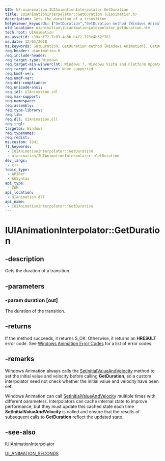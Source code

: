 ```yaml
---
UID: NF:uianimation.IUIAnimationInterpolator.GetDuration
title: IUIAnimationInterpolator::GetDuration (uianimation.h)
description: Gets the duration of a transition.
helpviewer_keywords: ["GetDuration","GetDuration method [Windows Animation]","GetDuration method [Windows Animation]","IUIAnimationInterpolator interface","IUIAnimationInterpolator interface [Windows Animation]","GetDuration method","IUIAnimationInterpolator.GetDuration","IUIAnimationInterpolator::GetDuration","uianimation.iuianimationinterpolator_getduration","uianimation/IUIAnimationInterpolator::GetDuration"]
old-location: uianimation\iuianimationinterpolator_getduration.htm
tech.root: UIAnimation
ms.assetid: c39acf72-7c03-4d8b-b4f2-776e4b32f781
ms.date: 12/05/2018
ms.keywords: GetDuration, GetDuration method [Windows Animation], GetDuration method [Windows Animation],IUIAnimationInterpolator interface, IUIAnimationInterpolator interface [Windows Animation],GetDuration method, IUIAnimationInterpolator.GetDuration, IUIAnimationInterpolator::GetDuration, uianimation.iuianimationinterpolator_getduration, uianimation/IUIAnimationInterpolator::GetDuration
req.header: uianimation.h
req.include-header: 
req.target-type: Windows
req.target-min-winverclnt: Windows 7, Windows Vista and Platform Update for Windows Vista [desktop apps \| UWP apps]
req.target-min-winversvr: None supported
req.kmdf-ver: 
req.umdf-ver: 
req.ddi-compliance: 
req.unicode-ansi: 
req.idl: UIAnimation.idl
req.max-support: 
req.namespace: 
req.assembly: 
req.type-library: 
req.lib: 
req.dll: UIAnimation.dll
req.irql: 
targetos: Windows
req.typenames: 
req.redist: 
ms.custom: 19H1
f1_keywords:
 - IUIAnimationInterpolator::GetDuration
 - uianimation/IUIAnimationInterpolator::GetDuration
dev_langs:
 - c++
topic_type:
 - APIRef
 - kbSyntax
api_type:
 - COM
api_location:
 - UIAnimation.dll
api_name:
 - IUIAnimationInterpolator::GetDuration
---
```


# IUIAnimationInterpolator::GetDuration


## -description

Gets the duration of a transition.

## -parameters

### -param duration [out]

The duration of the transition.

## -returns

If the method succeeds, it returns S_OK. Otherwise, it returns an <b>HRESULT</b> error code. See <a href="/windows/desktop/UIAnimation/uianimation-error-codes">Windows Animation Error Codes</a> for a list of error codes.

## -remarks

Windows Animation always calls the <a href="/windows/desktop/api/uianimation/nf-uianimation-iuianimationinterpolator-setinitialvalueandvelocity">SetInitialValueAndVelocity</a> method to set the initial value and velocity before calling <b>GetDuration</b>, so a custom interpolator need not check whether the initial value and velocity have been set.

Windows Animation can call <a href="/windows/desktop/api/uianimation/nf-uianimation-iuianimationinterpolator-setinitialvalueandvelocity">SetInitialValueAndVelocity</a> multiple times with different parameters. Interpolators can cache internal state to improve performance, but they must update this cached state each time <b>SetInitialValueAndVelocity</b> is called and ensure that the results of subsequent calls to <b>GetDuration</b> reflect the updated state.

## -see-also

<a href="/windows/desktop/api/uianimation/nn-uianimation-iuianimationinterpolator">IUIAnimationInterpolator</a>



<a href="/windows/desktop/UIAnimation/ui-animation-seconds">UI_ANIMATION_SECONDS</a>

